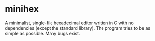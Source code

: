 # minihex

A minimalist, single-file hexadecimal editor written in C with no dependencies (except the standard library). The program tries to be as simple as possible. Many bugs exist.
